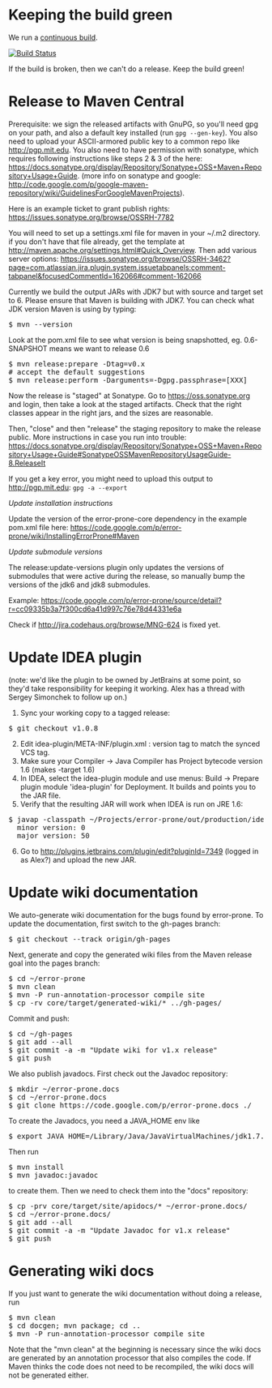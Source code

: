 # Keeping the build green
We run a [continuous build](https://travis-ci.org/google/error-prone).

[![Build Status](https://travis-ci.org/google/error-prone.svg?branch=master)](https://travis-ci.org/google/error-prone)

If the build is broken, then we can't do a release. Keep the build green!

# Release to Maven Central

Prerequisite: we sign the released artifacts with GnuPG, so you'll need gpg on your path, and also a default key installed (run `gpg --gen-key`). You also need to upload your ASCII-armored public key to a common repo like http://pgp.mit.edu. You also need to have permission with sonatype, which requires following instructions like steps 2 & 3 of the  here: https://docs.sonatype.org/display/Repository/Sonatype+OSS+Maven+Repository+Usage+Guide. (more info on sonatype and google: http://code.google.com/p/google-maven-repository/wiki/GuidelinesForGoogleMavenProjects).

Here is an example ticket to grant publish rights: 
https://issues.sonatype.org/browse/OSSRH-7782

You will need to set up a settings.xml file for maven in your ~/.m2 directory. if you don't have that file already, get the template at http://maven.apache.org/settings.html#Quick_Overview. Then add various server options: https://issues.sonatype.org/browse/OSSRH-3462?page=com.atlassian.jira.plugin.system.issuetabpanels:comment-tabpanel&focusedCommentId=162066#comment-162066


Currently we build the output JARs with JDK7 but with source and target set to 6.  Please ensure that Maven is building with JDK7.  You can check what JDK version Maven is using by typing:
<pre>
$ mvn --version
</pre>

Look at the pom.xml file to see what version is being snapshotted, eg. 0.6-SNAPSHOT means we want to release 0.6

<pre>
$ mvn release:prepare -Dtag=v0.x
# accept the default suggestions
$ mvn release:perform -Darguments=-Dgpg.passphrase=[XXX] 
</pre>

Now the release is "staged" at Sonatype.
Go to https://oss.sonatype.org and login, then take a look at the staged artifacts. Check that the right classes appear in the right jars, and the sizes are reasonable.

Then, "close" and then "release" the staging repository to make the release public. More instructions in case you run into trouble:
https://docs.sonatype.org/display/Repository/Sonatype+OSS+Maven+Repository+Usage+Guide#SonatypeOSSMavenRepositoryUsageGuide-8.ReleaseIt

If you get a key error, you might need to upload this output to http://pgp.mit.edu:
`gpg -a --export`

*Update installation instructions*

Update the version of the error-prone-core dependency in the example pom.xml file here:
https://code.google.com/p/error-prone/wiki/InstallingErrorProne#Maven

*Update submodule versions*

The release:update-versions plugin only updates the versions of submodules that were active during the release, so manually bump the versions of the jdk6 and jdk8 submodules.

Example: https://code.google.com/p/error-prone/source/detail?r=cc09335b3a7f300cd6a41d997c76e78d44331e6a

Check if http://jira.codehaus.org/browse/MNG-624 is fixed yet.

# Update IDEA plugin

(note: we'd like the plugin to be owned by JetBrains at some point, so they'd take responsibility for keeping it working. Alex has a thread with Sergey Simonchek to follow up on.)

1. Sync your working copy to a tagged release:
<pre>
$ git checkout v1.0.8
</pre>

2. Edit idea-plugin/META-INF/plugin.xml : version tag to match the synced VCS tag.
3. Make sure your Compiler -> Java Compiler has Project bytecode version 1.6 (makes -target 1.6)
4. In IDEA, select the idea-plugin module and use menus: Build -> Prepare plugin module 'idea-plugin' for Deployment. It builds and points you to the JAR file.
5. Verify that the resulting JAR will work when IDEA is run on JRE 1.6:
<pre>
$ javap -classpath ~/Projects/error-prone/out/production/idea-plugin/ -verbose com.google.errorprone.intellij.ErrorProneIdeaCompiler | grep version:
  minor version: 0
  major version: 50
</pre>
6. Go to http://plugins.jetbrains.com/plugin/edit?pluginId=7349 (logged in as Alex?) and upload the new JAR.

# Update wiki documentation

We auto-generate wiki documentation for the bugs found by error-prone. To update the documentation, first switch to the gh-pages branch:
<pre>
$ git checkout --track origin/gh-pages
</pre>
Next, generate and copy the generated wiki files from the Maven release goal into the pages branch:
<pre>
$ cd ~/error-prone
$ mvn clean
$ mvn -P run-annotation-processor compile site
$ cp -rv core/target/generated-wiki/* ../gh-pages/
</pre>
Commit and push:
<pre>
$ cd ~/gh-pages
$ git add --all
$ git commit -a -m "Update wiki for v1.x release"
$ git push
</pre>

We also publish javadocs. First check out the Javadoc repository:
<pre>
$ mkdir ~/error-prone.docs
$ cd ~/error-prone.docs
$ git clone https://code.google.com/p/error-prone.docs ./
</pre>

To create the Javadocs, you need a JAVA_HOME env like
<pre>
$ export JAVA_HOME=/Library/Java/JavaVirtualMachines/jdk1.7.0_10.jdk/Contents/Home
</pre>
Then run 
<pre>
$ mvn install
$ mvn javadoc:javadoc
</pre>
to create them. Then we need to check them into the "docs" repository:
<pre>
$ cp -prv core/target/site/apidocs/* ~/error-prone.docs/
$ cd ~/error-prone.docs/
$ git add --all
$ git commit -a -m "Update Javadoc for v1.x release"
$ git push
</pre>

# Generating wiki docs

If you just want to generate the wiki documentation without doing a release, run
<pre>
$ mvn clean
$ cd docgen; mvn package; cd ..
$ mvn -P run-annotation-processor compile site
</pre>

Note that the "mvn clean" at the beginning is necessary since the wiki docs are generated by an annotation processor that also compiles the code.  If Maven thinks the code does not need to be recompiled, the wiki docs will not be generated either.